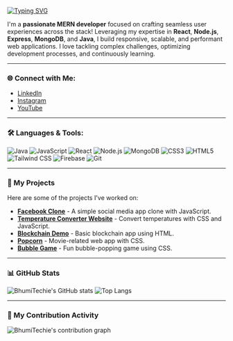 


[![Typing SVG](https://readme-typing-svg.demolab.com?font=Fira+Code&weight=600&size=28&pause=1000&color=00F77A&center=true&vCenter=true&random=false&width=435&lines=Hi...+There+!+%F0%9F%91%8B;I+Am+Bhumika+Gupta+%F0%9F%98%8A)](https://git.io/typing-svg)

I'm a **passionate MERN developer** focused on crafting seamless user experiences across the stack! Leveraging my expertise in **React**, **Node.js**, **Express**, **MongoDB**, and **Java**, I build responsive, scalable, and performant web applications. I love tackling complex challenges, optimizing development processes, and continuously learning.

---

### 🌐 Connect with Me:
- [LinkedIn](https://www.linkedin.com/in/bhumika-gupta-223758224)
- [Instagram](https://www.instagram.com/bhumika)
- [YouTube](https://youtu.be/niwlnvakcxs?si=wnir95g899ryc2gi)

---

### 🛠️ Languages & Tools:
![Java](https://img.shields.io/badge/Java-ED8B00?style=for-the-badge&logo=java&logoColor=white)
![JavaScript](https://img.shields.io/badge/JavaScript-F7DF1E?style=for-the-badge&logo=javascript&logoColor=black)
![React](https://img.shields.io/badge/React-20232A?style=for-the-badge&logo=react&logoColor=61DAFB)
![Node.js](https://img.shields.io/badge/Node.js-339933?style=for-the-badge&logo=node-dot-js&logoColor=white)
![MongoDB](https://img.shields.io/badge/MongoDB-4EA94B?style=for-the-badge&logo=mongodb&logoColor=white)
![CSS3](https://img.shields.io/badge/CSS3-1572B6?style=for-the-badge&logo=css3&logoColor=white)
![HTML5](https://img.shields.io/badge/HTML5-E34F26?style=for-the-badge&logo=html5&logoColor=white)
![Tailwind CSS](https://img.shields.io/badge/Tailwind_CSS-38B2AC?style=for-the-badge&logo=tailwind-css&logoColor=white)
![Firebase](https://img.shields.io/badge/firebase-ffca28?style=for-the-badge&logo=firebase&logoColor=black)
![Git](https://img.shields.io/badge/Git-F05032?style=for-the-badge&logo=git&logoColor=white)

---

### 🚀 My Projects
Here are some of the projects I've worked on:
- **[Facebook Clone](https://github.com/BhumiTechie/facebook-clone)** - A simple social media app clone with JavaScript.
- **[Temperature Converter Website](https://github.com/BhumiTechie/Temperature-Convertor-Website)** - Convert temperatures with CSS and JavaScript.
- **[Blockchain Demo](https://github.com/BhumiTechie/blockchain)** - Basic blockchain app using HTML.
- **[Popcorn](https://github.com/BhumiTechie/popcorn)** - Movie-related web app with CSS.
- **[Bubble Game](https://github.com/BhumiTechie/BubbleGame)** - Fun bubble-popping game using CSS.

---

### 📊 GitHub Stats
![BhumiTechie's GitHub stats](https://github-readme-stats.vercel.app/api?username=BhumiTechie&show_icons=true&theme=radical)
![Top Langs](https://github-readme-stats.vercel.app/api/top-langs/?username=BhumiTechie&layout=compact&theme=radical)

---

### 🌱 My Contribution Activity
![BhumiTechie's contribution graph](https://activity-graph.herokuapp.com/graph?username=BhumiTechie&theme=react-dark&bg_color=20232a&hide_border=true&line=61dafb&color=61dafb)


<!--
**BhumiTechie/BhumiTechie** is a ✨ _special_ ✨ repository because its `README.md` (this file) appears on your GitHub profile.

Here are some ideas to get you started:

- 🔭 I’m currently working on ... 
- 🌱 I’m currently learning ...
- 👯 I’m looking to collaborate on ...
- 🤔 I’m looking for help with ...
- 💬 Ask me about ...
- 📫 How to reach me: ...
- 😄 Pronouns: ...
- ⚡ Fun fact: ...
-->
